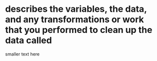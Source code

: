 # describes the variables, the data, and any transformations or work that you performed to clean up the data called
smaller text here
